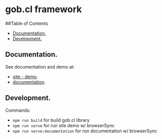 # gob.cl framework

##Table of Contents
* [Documentation.](#markdown-header-documentation)
* [Development.](#markdown-header-development)

## Documentation.

See documentation and demo at:

+ [site - demo](https://jgab-net.github.io/gob.cl/site/).
+ [documentation](https://jgab-net.github.io/gob.cl/documentation/).

## Development.

Commands: 

+ `npm run build` for build gob.cl library 
+ `npm run serve` for run site demo w/ browserSync
+ `npm run serve:documentation` for run documentation w/ browserSync